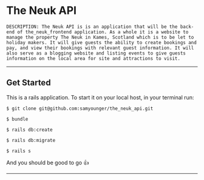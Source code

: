 # The Neuk API

    DESCRIPTION: The Neuk API is is an application that will be the back-end of the_neuk_frontend application. As a whole it is a website to manage the property The Neuk in Kames, Scotland which is to be let to holiday makers. It will give guests the ability to create bookings and pay, and view their bookings with relevant guest information. It will also serve as a blogging website and listing events to give guests information on the local area for site and attractions to visit.

---

## Get Started

This is a rails application. To start it on your local host, in your terminal run:

```
$ git clone git@github.com:samyounger/the_neuk_api.git

$ bundle

$ rails db:create

$ rails db:migrate

$ rails s
```

And you should be good to go :thumbsup:

---
